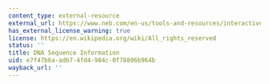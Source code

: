 ```yaml
---
content_type: external-resource
external_url: https://www.neb.com/en-us/tools-and-resources/interactive-tools/dna-sequences-and-maps-tool
has_external_license_warning: true
license: https://en.wikipedia.org/wiki/All_rights_reserved
status: ''
title: DNA Sequence Information
uid: e7f47b6a-adb7-4fd4-984c-0f78806b964b
wayback_url: ''
---
```


